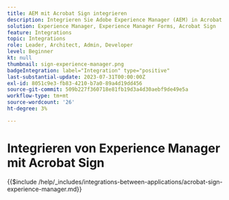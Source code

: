 ```yaml
---
title: AEM mit Acrobat Sign integrieren
description: Integrieren Sie Adobe Experience Manager (AEM) in Acrobat Sign, um das Senden von Dokumenten zur Signatur zu optimieren.
solution: Experience Manager, Experience Manager Forms, Acrobat Sign
feature: Integrations
topic: Integrations
role: Leader, Architect, Admin, Developer
level: Beginner
kt: null
thumbnail: sign-experience-manager.png
badgeIntegration: label="Integration" type="positive"
last-substantial-update: 2023-07-31T00:00:00Z
exl-id: 8051c9e3-fb83-4210-b7a0-89a4d19dd456
source-git-commit: 509b227f360718e81fb19d3a4d30aebf9de49e5a
workflow-type: tm+mt
source-wordcount: '26'
ht-degree: 3%

---
```


# Integrieren von Experience Manager mit Acrobat Sign

{{$include /help/_includes/integrations-between-applications/acrobat-sign-experience-manager.md}}
